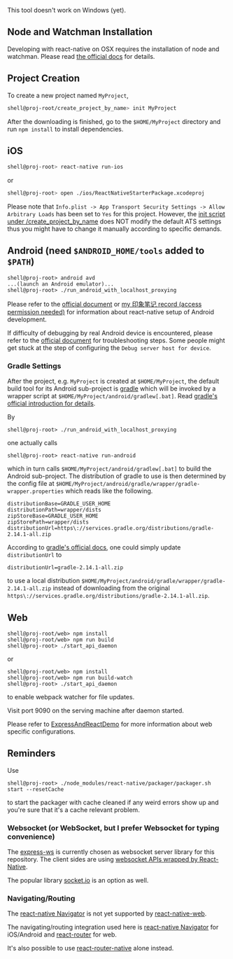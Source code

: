 This tool doesn't work on Windows (yet).

Node and Watchman Installation
--

Developing with react-native on OSX requires the installation of node and watchman. Please read [the official docs](https://facebook.github.io/react-native/docs/getting-started.html#node-watchman) for details.   

Project Creation
--

To create a new project named `MyProject`,
```bash
shell@proj-root/create_project_by_name> init MyProject
```

After the downloading is finished, go to the `$HOME/MyProject` directory and run `npm install` to install dependencies.

iOS
--
```bash
shell@proj-root> react-native run-ios
```
or
```bash
shell@proj-root> open ./ios/ReactNativeStarterPackage.xcodeproj
```
Please note that `Info.plist -> App Transport Security Settings -> Allow Arbitrary Loads` has been set to `Yes` for this project. However, the [init script under <proj-root>/create_project_by_name](https://github.com/genxium/ReactNativeStarterPackage/blob/master/create_project_by_name/init) does NOT modify the default ATS settings thus you might have to change it manually according to specific demands.


Android (need `$ANDROID_HOME/tools` added to `$PATH`)
--

```
shell@proj-root> android avd
...(launch an Android emulator)...
shell@proj-root> ./run_android_with_localhost_proxying
```

Please refer to the [official document](https://facebook.github.io/react-native/docs/getting-started.html#content) or [my 印象笔记 record (access permission needed)](https://app.yinxiang.com/shard/s61/nl/13267014/54814fe0-c4e2-4e1a-b8e0-d0e963fbcf12?title=Installing%20React-Native%20on%20Ubuntu14.04%20for%20Android%20Dev%20in%20China) for information about react-native setup of Android development.

If difficulty of debugging by real Android device is encountered, please refer to the [official document](https://facebook.github.io/react-native/docs/running-on-device-android.html) for troubleshooting steps. Some people might get stuck at the step of configuring the `Debug server host for device`.

### Gradle Settings 

After the project, e.g. `MyProject` is created at `$HOME/MyProject`, the default build tool for its Android sub-project is [gradle](https://gradle.org/) which will be invoked by a wrapper script at `$HOME/MyProject/android/gradlew[.bat]`. Read [gradle's official introduction for details](https://gradle.org/install#with-the-gradle-wrapper).  

By  

```
shell@proj-root> ./run_android_with_localhost_proxying
``` 

one actually calls 

```
shell@proj-root> react-native run-android 
```

which in turn calls `$HOME/MyProject/android/gradlew[.bat]` to build the Android sub-project. The distribution of gradle to use is then determined by the config file at `$HOME/MyProject/android/gradle/wrapper/gradle-wrapper.properties` which reads like the following. 

```
distributionBase=GRADLE_USER_HOME
distributionPath=wrapper/dists
zipStoreBase=GRADLE_USER_HOME
zipStorePath=wrapper/dists
distributionUrl=https\://services.gradle.org/distributions/gradle-2.14.1-all.zip
```

According to [gradle's official docs](https://docs.gradle.org/current/userguide/gradle_wrapper.html), one could simply update `distributionUrl` to 

```
distributionUrl=gradle-2.14.1-all.zip
```

to use a local distribution `$HOME/MyProject/android/gradle/wrapper/gradle-2.14.1-all.zip` instead of downloading from the original `https\://services.gradle.org/distributions/gradle-2.14.1-all.zip`.

Web
--
```
shell@proj-root/web> npm install
shell@proj-root/web> npm run build 
shell@proj-root> ./start_api_daemon
```

or 

```
shell@proj-root/web> npm install
shell@proj-root/web> npm run build-watch
shell@proj-root> ./start_api_daemon
```

to enable webpack watcher for file updates.

Visit port 9090 on the serving machine after daemon started.

Please refer to [ExpressAndReactDemo](https://github.com/genxium/ExpressAndReactDemo) for more information about web specific configurations.

Reminders
--
Use
```
shell@proj-root> ./node_modules/react-native/packager/packager.sh start --resetCache
```
to start the packager with cache cleaned if any weird errors show up and you're sure that it's a cache relevant problem.

### Websocket (or WebSocket, but I prefer Websocket for typing convenience) 
The [express-ws](https://github.com/HenningM/express-ws) is currently chosen as websocket server library for this repository. The client sides are using [websocket APIs wrapped by React-Native](https://facebook.github.io/react-native/docs/network.html).

The popular library [socket.io](http://socket.io/) is an option as well.   

### Navigating/Routing
The [react-native Navigator](https://facebook.github.io/react-native/docs/navigator.html) is not yet supported by [react-native-web](https://github.com/necolas/react-native-web/issues/29).

The navigating/routing integration used here is [react-native Navigator](https://facebook.github.io/react-native/docs/navigator.html) for iOS/Android and [react-router](https://github.com/reactjs/react-router/) for web.

It's also possible to use [react-router-native](https://github.com/jmurzy/react-router-native) alone instead.
